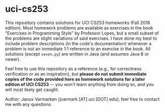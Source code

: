 # uci-cs253

This repository contains solutions for UCI CS253 homeworks (Fall 2018 edition). Most homework problems are available as exercises in the book "Exercises in Programming Style" by Professor Lopes, but a small subset of the problems are slight variations of said exercises. I have done my best to include problem descriptions (in the code's documentation) whenever a problem is not an immediate 1:1 reference to an exercise in the book. All solutions (except `seven.py`) are written in Java (and assumes Java 8 or newer).

Feel free to use this repository as a reference (e.g., for correctness verification or as an inspiration), but **please do not submit immediate copies of the code provided here as homework solutions for a later edition of UCI CS253** -- you won't learn anything from doing so, and you will most likely get caught.

Author: Janus Varmarken (jvarmark [AT] uci [DOT] edu); feel free to contact me with any questions.
